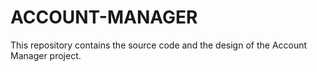 # ACCOUNT-MANAGER
This repository contains the source code and the design of the Account Manager project.
